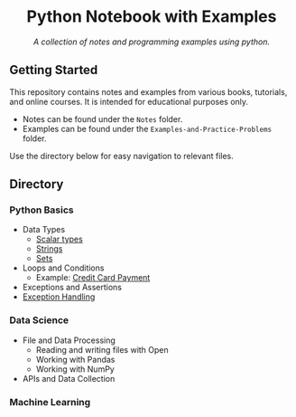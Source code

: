<h1 align="center">Python Notebook with Examples</h1>
<p align="center"><i>A collection of notes and programming examples using python.</i></p>

## Getting Started
This repository contains notes and examples from various books, tutorials, and online courses. It is intended for educational purposes only.
- Notes can be found under the <code>Notes</code> folder.
- Examples can be found under the <code>Examples-and-Practice-Problems</code> folder.

Use the directory below for easy navigation to relevant files.

## Directory

### Python Basics
- Data Types
  - [Scalar types](Notes/Data-Types/Scalar_Types.ipynb)
  - [Strings](Notes/Data-Types/Strings.ipynb)
  - [Sets](Notes/Data-Types/Sets.ipynb)
- Loops and Conditions
  - Example: [Credit Card Payment](Examples-and-Practice-Problems/Credit_Card_Payments.ipynb)
- Exceptions and Assertions
- [Exception Handling](Notes/Exception_Handling.ipynb)

### Data Science
- File and Data Processing
  - Reading and writing files with Open
  - Working with Pandas
  - Working with NumPy
- APIs and Data Collection
### Machine Learning